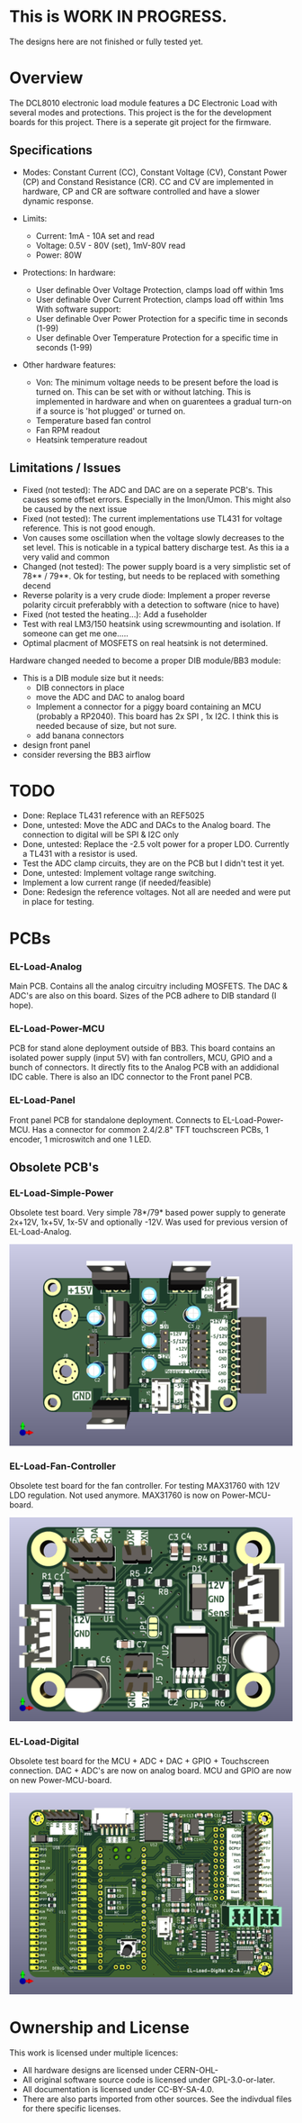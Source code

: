 <!--
SPDX-FileCopyrightText: 2023 Jan Nieuwstad <jan.sources@nieuwstad.net>

SPDX-License-Identifier: CC-BY-SA-4.0
-->

# This is WORK IN PROGRESS.
The designs here are not finished or fully tested yet.

# Overview

The DCL8010 electronic load module features a DC Electronic Load with several modes and protections.
This project is the for the development boards for this project. There is a seperate git project for the firmware.

## Specifications

* Modes: Constant Current (CC), Constant Voltage (CV), Constant Power (CP) and Constand Resistance (CR). CC and CV are implemented in hardware, CP and CR are software controlled and have a slower dynamic response.
* Limits:
  * Current: 1mA - 10A set and read
  * Voltage: 0.5V - 80V (set), 1mV-80V read
  * Power: 80W

* Protections:
In hardware:
  * User definable Over Voltage Protection, clamps load off within 1ms
  * User definable Over Current Protection, clamps load off within 1ms
With software support:
  * User definable Over Power Protection for a specific time in seconds (1-99)
  * User definable Over Temperature Protection for a specific time in seconds (1-99)

* Other hardware features:
  * Von: The minimum voltage needs to be present before the load is turned on. This can be set with or without latching. This is implemented in hardware and when on guarentees a gradual turn-on if a source is 'hot plugged' or turned on. 
  * Temperature based fan control
  * Fan RPM readout
  * Heatsink temperature readout

## Limitations / Issues

* Fixed (not tested): The ADC and DAC are on a seperate PCB's. This causes some offset errors. Especially in the Imon/Umon. This might also be caused by the next issue
* Fixed (not tested): The current implementations use TL431 for voltage reference. This is not good enough. 
* Von causes some oscillation when the voltage slowly decreases to the set level. This is noticable in a typical battery discharge test. As this ia a very valid and common
* Changed (not tested): The power supply board is a very simplistic set of 78** / 79**. Ok for testing, but needs to be replaced with something decend
* Reverse polarity is a very crude diode: Implement a proper reverse polarity circuit preferabbly with a detection to software (nice to have)
* Fixed (not tested the heating...): Add a fuseholder
* Test with real LM3/150 heatsink using screwmounting and isolation. If someone can get me one.....
* Optimal placment of MOSFETS on real heatsink is not determined. 

Hardware changed needed to become a proper DIB module/BB3 module:

* This is a DIB module size but it needs:
  * DIB connectors in place
  * move the ADC and DAC to analog board
  * Implement a connector for a piggy board containing an MCU (probably a RP2040). This board has 2x SPI , 1x I2C. I think this is needed because of size, but not sure.
  * add banana connectors 
* design front panel
* consider reversing the BB3 airflow 

# TODO

* Done: Replace TL431 reference with an REF5025
* Done, untested: Move the ADC and DACs to the Analog board. The connection to digital will be SPI & I2C only
* Done, untested: Replace the -2.5 volt power for a proper LDO. Currently a TL431 with a resistor is used.
* Test the ADC clamp circuits, they are on the PCB but I didn't test it yet.
* Done, untested: Implement voltage range switching. 
* Implement a low current range (if needed/feasible)
* Done: Redesign the reference voltages. Not all are needed and were put in place for testing. 

# PCBs

### EL-Load-Analog
Main PCB. Contains all the analog circuitry including MOSFETS. The DAC & ADC's are also on this board. Sizes of the PCB adhere to DIB standard (I hope).

### EL-Load-Power-MCU
PCB for stand alone deployment outside of BB3. This board contains an isolated power supply (input 5V) with fan controllers, MCU, GPIO and a bunch of connectors. 
It directly fits to the Analog PCB with an addidional IDC cable. There is also an IDC connector to the Front panel PCB.

### EL-Load-Panel
Front panel PCB for standalone deployment. Connects to EL-Load-Power-MCU. Has a connector for common 2.4/2.8" TFT touchscreen PCBs, 1 encoder, 1 microswitch and one 1 LED.

## Obsolete PCB's

### EL-Load-Simple-Power
Obsolete test board. Very simple 78*/79* based power supply to generate 2x+12V, 1x+5V, 1x-5V and optionally -12V. Was used for previous version of EL-Load-Analog.

![EL-Load-Simple-Power](EL-Load-Simple-Power/EL-Load-Simple-Power.png)

### EL-Load-Fan-Controller
Obsolete test board for the fan controller. For testing MAX31760 with 12V LDO regulation. Not used anymore. MAX31760 is now on Power-MCU-board.

![EL-Load-Fan-Controller](EL-Load-Fan-Controller/EL-Load-Fan-Controller.png)

### EL-Load-Digital
Obsolete test board for the MCU + ADC + DAC + GPIO + Touchscreen connection. DAC + ADC's are now on analog board. MCU and GPIO are now on new Power-MCU-board.

![EL-Load-Digital](EL-Load-Digital/EL-Load-Digital.png)

# Ownership and License

This work is licensed under multiple licences:
 * All hardware designs are licensed under CERN-OHL-
 * All original software source code is licensed under GPL-3.0-or-later.
 * All documentation is licensed under CC-BY-SA-4.0.
 * There are also parts imported from other sources. See the indivdual files for there specific licenses.

